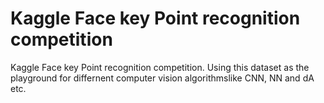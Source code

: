 # Kaggle Face key Point recognition competition
Kaggle Face key Point recognition competition. Using this dataset as the playground for differnent computer vision algorithmslike CNN, NN and dA etc. 
